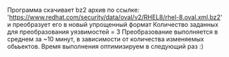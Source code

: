 Программа скачивает bz2 архив по ссылке: 'https://www.redhat.com/security/data/oval/v2/RHEL8/rhel-8.oval.xml.bz2' и преобразует его в новый упрощенный формат
Количество заданных для преобразования уязвимостей = 3
Преобразование выполняется в среднем за ~10 минут, в зависимости от количества изменяемых обьъектов. Время выполнения оптимизируем в следующий раз :)
